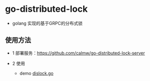 # go-distributed-lock

- golang 实现的基于GRPC的分布式锁

## 使用方法

- 1 部署服务：https://github.com/calmw/go-distributed-lock-server

- 2 使用
    - demo [dislock.go](example%2Fdislock.go)